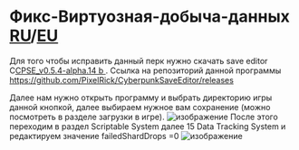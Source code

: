 # Фикс-Виртуозная-добыча-данных                                                                                       <a href="https://github.com/Loogosh/Fix-Datamine-Virtuoso-ru">                                    RU</a>/<a href="https://github.com/Loogosh/Fix-Datamine-Virtuoso">EU</a>
Для того чтобы исправить данный перк нужно скачать save editor C<a href="https://github.com/PixelRick/CyberpunkSaveEditor/releases/download/v0.5.4-alpha.14b/CPSE_v0.5.4-alpha.14b.zip" target="_blank" title="download ">CPSE_v0.5.4-alpha.14 b </a>. Cсылка на репозиторий данной программы https://github.com/PixelRick/CyberpunkSaveEditor/releases

Далее нам нужно открыть программу и выбрать директорию игры данной кнопкой, далее выбираем нужное вам сохранение (можно посмотреть в разделе загрузки в игре).
![изображение](https://user-images.githubusercontent.com/53655966/151980960-aee1872c-fe87-4464-bbd0-d9a8e74c5e77.png)
После этого переходим в раздел Scriptable System далее 15 Data Tracking System и редактируем значение failedShardDrops =0
![изображение](https://user-images.githubusercontent.com/53655966/151981004-ba940da7-26a4-4392-8d12-7f591b3e0354.png)
